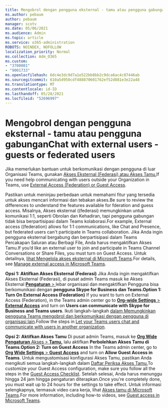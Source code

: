 ```yaml
---
title: Mengobrol dengan pengguna eksternal - tamu atau pengguna gabungan
ms.author: pebaum
author: pebaum
manager: scotv
ms.date: 05/06/2021
ms.audience: Admin
ms.topic: article
ms.service: o365-administration
ROBOTS: NOINDEX, NOFOLLOW
localization_priority: Normal
ms.collection: Adm_O365
ms.custom:
- "3700001"
- "9001733"
ms.openlocfilehash: 6dc4e3dc9d7a1e522bb8bb2c9dca6ac4c07446ab
ms.sourcegitcommit: 610a5d950cdf488870601762ef52d881e3e22a48
ms.translationtype: MT
ms.contentlocale: id-ID
ms.lasthandoff: 05/28/2021
ms.locfileid: "52696997"
---
```

# <a name="chat-with-external-users---guests-or-federated-users"></a><span data-ttu-id="953bc-102">Mengobrol dengan pengguna eksternal - tamu atau pengguna gabungan</span><span class="sxs-lookup"><span data-stu-id="953bc-102">Chat with external users - guests or federated users</span></span>

<span data-ttu-id="953bc-103">Jika memerlukan bantuan untuk berkomunikasi dengan pengguna di luar Organisasi Teams, gunakan [Akses Eksternal (Federasi) atau Akses Tamu.](/microsoftteams/manage-external-access#external-access-vs-guest-access)</span><span class="sxs-lookup"><span data-stu-id="953bc-103">If you need help communicating with users outside your Organization in Teams, use [External Access (Federation) or Guest Access](/microsoftteams/manage-external-access#external-access-vs-guest-access).</span></span>

<span data-ttu-id="953bc-104">Pastikan untuk meninjau perbedaan untuk memahami fitur yang tersedia untuk akses mencari informasi dan tebakan akses.</span><span class="sxs-lookup"><span data-stu-id="953bc-104">Be sure to review the differences to understand the features available for fderation and guess access.</span></span> <span data-ttu-id="953bc-105">Misalnya, Akses eksternal ((federasi) memungkinkan untuk komunikasi 1:1, seperti Obrolan dan Kehadiran, tapi pengguna gabungan tidak bisa berpartisipasi dalam Teams kolaborasi.</span><span class="sxs-lookup"><span data-stu-id="953bc-105">For example, External access ((federation) allows for 1:1 communications, like Chat and Presence, but federated users can't participate in Teams collaboration.</span></span> <span data-ttu-id="953bc-106">Jika Anda ingin pengguna eksternal bergabung dan berpartisipasi dalam Teams Percakapan Saluran atau Berbagi File, Anda harus mengaktifkan Akses Tamu.</span><span class="sxs-lookup"><span data-stu-id="953bc-106">If you’d like an external user to join and participate in Teams Channel Conversations or Share Files, you must turn on Guest Access.</span></span> <span data-ttu-id="953bc-107">Untuk detailnya, [lihat Mengelola akses eksternal di Microsoft Teams](/microsoftteams/manage-external-access#external-access-vs-guest-access).</span><span class="sxs-lookup"><span data-stu-id="953bc-107">For details, see [Manage external access in Microsoft Teams](/microsoftteams/manage-external-access#external-access-vs-guest-access).</span></span>

<span data-ttu-id="953bc-108">**Opsi 1: Aktifkan Akses Eksternal (Federasi)** Jika Anda ingin mengaktifkan Akses Eksternal (Federasi), di pusat admin Teams masuk ke Akses Eksternal [ **Pengaturan**  > ](https://admin.teams.microsoft.com/company-wide-settings/external-communications) lebar organisasi dan mengaktifkan Pengguna bisa berkomunikasi dengan **pengguna Skype for Business dan Teams.**</span><span class="sxs-lookup"><span data-stu-id="953bc-108">**Option 1: Turn On External Access (Federation)** If you want to turn on External Access (Federation), in the Teams admin center go to [**Org-wide Settings** > **External Access**](https://admin.teams.microsoft.com/company-wide-settings/external-communications) and turn on **Users can communicate with Skype for Business and Teams users**.</span></span> <span data-ttu-id="953bc-109">Ikuti langkah-langkah [dalam Memungkinkan pengguna Teams mengobrol dan berkomunikasi dengan pengguna di organisasi lain](/microsoftteams/manage-external-access#let-your-teams-users-chat-and-communicate-with-users-in-another-organization).</span><span class="sxs-lookup"><span data-stu-id="953bc-109">Follow the steps in [Let your Teams users chat and communicate with users in another organization](/microsoftteams/manage-external-access#let-your-teams-users-chat-and-communicate-with-users-in-another-organization).</span></span>

<span data-ttu-id="953bc-110">**Opsi 2: Aktifkan Akses Tamu** Di pusat admin Teams, masuk ke [ **Org Wide Pengaturan** Akses  >  **Tamu,**](https://admin.teams.microsoft.com/company-wide-settings/guest-configuration) lalu aktifkan **Perbolehkan Akses Tamu di Teams**.</span><span class="sxs-lookup"><span data-stu-id="953bc-110">**Option 2: Turn on Guest Access** In the Teams admin center, go to [**Org Wide Settings** > **Guest Access**](https://admin.teams.microsoft.com/company-wide-settings/guest-configuration) and turn on **Allow Guest Access in Teams**.</span></span> <span data-ttu-id="953bc-111">Untuk mengustomisasi konfigurasi Akses Tamu, pastikan Anda mengikuti semua langkah-langkah dalam [Daftar Periksa Akses Tamu.](/microsoftteams/guest-access-checklist)</span><span class="sxs-lookup"><span data-stu-id="953bc-111">To customize your Guest Access configuration, make sure you follow all the steps in the [Guest Access Checklist](/microsoftteams/guest-access-checklist).</span></span> <span data-ttu-id="953bc-112">Setelah selesai, Anda harus menunggu hingga 24 jam hingga pengaturan diterapkan.</span><span class="sxs-lookup"><span data-stu-id="953bc-112">Once you're completely done, you must wait up to 24 hours for the settings to take effect.</span></span> <span data-ttu-id="953bc-113">Untuk informasi selengkapnya, termasuk video cara kerja, lihat [Akses tamu di Microsoft Teams](/microsoftteams/guest-access).</span><span class="sxs-lookup"><span data-stu-id="953bc-113">For more information, including how-to videos, see [Guest access in Microsoft Teams](/microsoftteams/guest-access).</span></span>